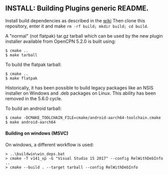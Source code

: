 ## INSTALL: Building Plugins generic README.

Install build dependencies as described in the
[wiki](https://github.com/Rasbats/managed_plugins/wiki/Local-Build)
Then clone this repository, enter it and make
`rm -rf build; mkdir build; cd build`.

A "normal" (not flatpak) tar.gz tarball which can be used by the new plugin
installer available from OpenCPN 5.2.0 is built using:

    $ cmake ..
    $ make tarball

To build the flatpak tarball:

    $ cmake ..
    $ make flatpak

Historically, it has been possible to build legacy packages like
an NSIS installer on Windows and .deb packages on Linux. This ability
has been removed in the 5.6.0 cycle.

To build an android tarball:

    $ cmake -DCMAKE_TOOLCHAIN_FILE=cmake/android-aarch64-toolchain.cmake
    $ make android-aarch64

#### Building on windows (MSVC)
On windows, a different workflow is used:

    > ..\buildwin\win_deps.bat
    > cmake -T v141_xp -G "Visual Studio 15 2017" --config RelWithDebInfo  ..
    > cmake --build . --target tarball --config RelWithDebInfo
